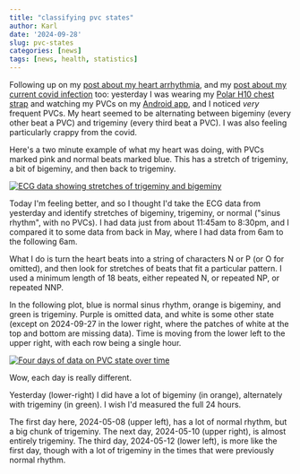 ```yaml
---
title: "classifying pvc states"
author: Karl
date: '2024-09-28'
slug: pvc-states
categories: [news]
tags: [news, health, statistics]
---
```


Following up on my [post about my heart arrhythmia](https://kbroman.org/blog/2024/09/24/premature-ventricular-complexes/),
and my [post about my current covid infection](https://kbroman.org/blog/2024/09/25/covid-is-so-weird/) too: yesterday
I was wearing my [Polar H10 chest strap](https://www.polar.com/us-en/sensors/h10-heart-rate-sensor) and watching my PVCs on my
[Android app](https://github.com/kbroman/AndroidPolarPVC2), and I noticed _very_ frequent PVCs. My heart seemed to be
alternating between bigeminy (every other beat a PVC) and trigeminy
(every third beat a PVC). I was also feeling particularly crappy from
the covid.

Here's a two minute example of what my heart was doing, with PVCs marked
pink and normal beats marked blue. This has a stretch of trigeminy, a
bit of bigeminy, and then back to trigeminy.

[![ECG data showing stretches of trigeminy and bigeminy](https://kbroman.org/blog/images/bi_tri_geminy_2024-09-27_small.png)](https://kbroman.org/blog/images/bi_tri_geminy_2024-09-27.png)

Today I'm feeling better, and so I thought I'd take the ECG data from
yesterday and identify stretches of bigeminy, trigeminy, or normal
("sinus rhythm", with no PVCs).
I had data just from about 11:45am to 8:30pm, and I compared it
to some data from back in May, where I had data from 6am to the
following 6am.

What I do is turn the heart beats into a string of characters N or P
(or O for omitted), and then look for stretches of beats that fit a
particular pattern. I used a minimum length of 18 beats, either
repeated N, or repeated NP, or repeated NNP.

In the following plot, blue is normal sinus rhythm, orange is bigeminy, and green is
trigeminy. Purple is omitted data, and white is some other state
(except on 2024-09-27 in the lower right, where the patches of white at
the top and bottom are missing data). Time is moving from the lower
left to the upper right, with each row being a single hour.

[![Four days of data on PVC state over time](https://kbroman.org/blog/images/states_mult_days_small.png)](https://kbroman.org/blog/images/states_mult_days.png)

Wow, each day is really different.

Yesterday (lower-right) I did have a lot of bigeminy (in orange),
alternately with trigeminy (in green). I wish I'd measured the full 24 hours.

The first day here, 2024-05-08 (upper left), has a lot of normal
rhythm, but a big chunk of trigeminy. The next day, 2024-05-10 (upper
right), is almost entirely trigeminy. The third day, 2024-05-12 (lower
left), is more like the first day, though with a lot of trigeminy in
the times that were previously normal rhythm.
